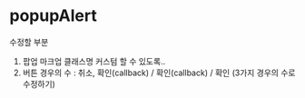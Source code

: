 # popupAlert

수정할 부분
1. 팝업 마크업 클래스명 커스텀 할 수 있도록..
2. 버튼 경우의 수 : 취소, 확인(callback) /  확인(callback) / 확인  (3가지 경우의 수로 수정하기)
